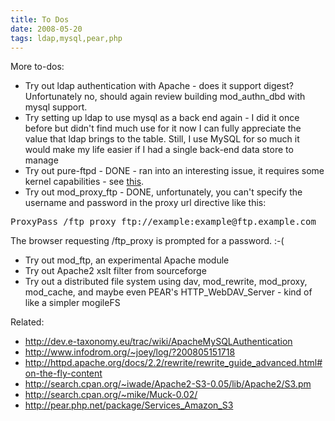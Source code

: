 ```yaml
---
title: To Dos
date: 2008-05-20
tags: ldap,mysql,pear,php
---
```

More to-dos:

* Try out ldap authentication with Apache - does it support digest? Unfortunately no, should again review building mod_authn_dbd with mysql support.
* Try setting up ldap to use mysql as a back end again - I did it once before but didn't find much use for it now I can fully appreciate the value that ldap brings to the table. Still, I use MySQL for so much it would make my life easier if I had a single back-end data store to manage
* Try out pure-ftpd - DONE - ran into an interesting issue, it requires some kernel capabilities - see <a href="http://www.docunext.com/wiki/OpenVZ#Kernel_Capabilities">this</a>.
* Try out mod_proxy_ftp - DONE, unfortunately, you can't specify the username and password in the proxy url directive like this:

<pre class="sh_sh">
ProxyPass /ftp_proxy ftp://example:example@ftp.example.com</pre>

The browser requesting /ftp_proxy is prompted for a password. :-(

* Try out mod_ftp, an experimental Apache module
* Try out Apache2 xslt filter from sourceforge
* Try out a distributed file system using dav, mod_rewrite, mod_proxy, mod_cache, and maybe even PEAR's HTTP_WebDAV_Server - kind of like a simpler mogileFS

Related:

* <a href="http://dev.e-taxonomy.eu/trac/wiki/ApacheMySQLAuthentication">http://dev.e-taxonomy.eu/trac/wiki/ApacheMySQLAuthentication</a>
* <a href="http://www.infodrom.org/~joey/log/?200805151718">http://www.infodrom.org/~joey/log/?200805151718</a>
* <a href="http://httpd.apache.org/docs/2.2/rewrite/rewrite_guide_advanced.html#on-the-fly-content">http://httpd.apache.org/docs/2.2/rewrite/rewrite_guide_advanced.html#on-the-fly-content</a>
* <a href="http://search.cpan.org/~iwade/Apache2-S3-0.05/lib/Apache2/S3.pm">http://search.cpan.org/~iwade/Apache2-S3-0.05/lib/Apache2/S3.pm</a>
* <a href="http://search.cpan.org/~mike/Muck-0.02/">http://search.cpan.org/~mike/Muck-0.02/</a>
* <a href="http://pear.php.net/package/Services_Amazon_S3">http://pear.php.net/package/Services_Amazon_S3</a>

